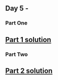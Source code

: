## Day 5 -
### Part One



[Part 1 solution][1]
--------------------

### Part Two



[Part 2 solution][2]
--------------------


[1]: part_1.py
[2]: part_2.py
